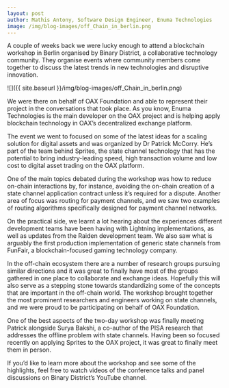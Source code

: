 ```yaml
---
layout: post
author: Mathis Antony, Software Design Engineer, Enuma Technologies
image: /img/blog-images/off_Chain_in_berlin.png
---
```


A couple of weeks back we were lucky enough to attend a blockchain workshop in Berlin organised by Binary District, a collaborative technology community. They organise events where community members come together to discuss the latest trends in new technologies and disruptive innovation.

![]({{ site.baseurl }}/img/blog-images/off_Chain_in_berlin.png)

We were there on behalf of OAX Foundation and able to represent their project in the conversations that took place. As you know, Enuma Technologies is the main developer on the OAX project and is helping apply blockchain technology in OAX’s decentralized exchange platform.

The event we went to focused on some of the latest ideas for a scaling solution for digital assets and was organized by Dr Patrick McCorry. He’s part of the team behind Sprites, the state channel technology that has the potential to bring industry-leading speed, high transaction volume and low cost to digital asset trading on the OAX platform.

One of the main topics debated during the workshop was how to reduce on-chain interactions by, for instance, avoiding the on-chain creation of a state channel application contract unless it’s required for a dispute. Another area of focus was routing for payment channels, and we saw two examples of routing algorithms specifically designed for payment channel networks.

On the practical side, we learnt a lot hearing about the experiences different development teams have been having with Lightning implementations, as well as updates from the Raiden development team. We also saw what is arguably the first production implementation of generic state channels from FunFair, a blockchain-focused gaming technology company.

In the off-chain ecosystem there are a number of research groups pursuing similar directions and it was great to finally have most of the groups gathered in one place to collaborate and exchange ideas. Hopefully this will also serve as a stepping stone towards standardizing some of the concepts that are important in the off-chain world. The workshop brought together the most prominent researchers and engineers working on state channels, and we were proud to be participating on behalf of OAX Foundation.

One of the best aspects of the two-day workshop was finally meeting Patrick alongside Surya Bakshi, a co-author of the PISA research that addresses the offline problem with state channels. Having been so focused recently on applying Sprites to the OAX project, it was great to finally meet them in person.

If you’d like to learn more about the workshop and see some of the highlights, feel free to watch videos of the conference talks and panel discussions on Binary District’s YouTube channel.
